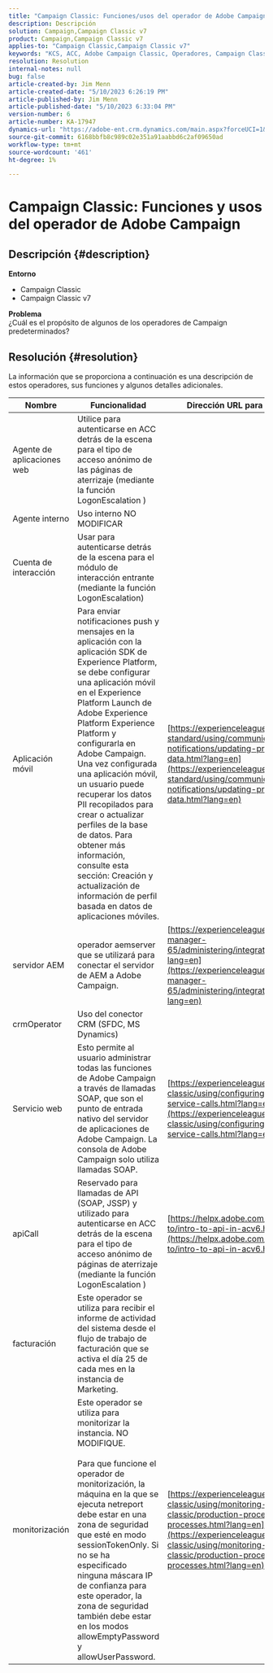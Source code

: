 ```yaml
---
title: "Campaign Classic: Funciones/usos del operador de Adobe Campaign"
description: Descripción
solution: Campaign,Campaign Classic v7
product: Campaign,Campaign Classic v7
applies-to: "Campaign Classic,Campaign Classic v7"
keywords: "KCS, ACC, Adobe Campaign Classic, Operadores, Campaign Classic v7, Campaign Classic, funciones, usos, propósito, Preguntas más frecuentes"
resolution: Resolution
internal-notes: null
bug: false
article-created-by: Jim Menn
article-created-date: "5/10/2023 6:26:19 PM"
article-published-by: Jim Menn
article-published-date: "5/10/2023 6:33:04 PM"
version-number: 6
article-number: KA-17947
dynamics-url: "https://adobe-ent.crm.dynamics.com/main.aspx?forceUCI=1&pagetype=entityrecord&etn=knowledgearticle&id=13da8627-60ef-ed11-8849-6045bd006295"
source-git-commit: 6168bbfb8c989c02e351a91aabbd6c2af09650ad
workflow-type: tm+mt
source-wordcount: '461'
ht-degree: 1%

---
```


# Campaign Classic: Funciones y usos del operador de Adobe Campaign

## Descripción {#description}


<b>Entorno</b>

- Campaign Classic
- Campaign Classic v7

<b>Problema</b>
<br>¿Cuál es el propósito de algunos de los operadores de Campaign predeterminados?



## Resolución {#resolution}


La información que se proporciona a continuación es una descripción de estos operadores, sus funciones y algunos detalles adicionales.


| <b>Nombre</b> | <b>Funcionalidad</b> | <b>Dirección URL para obtener más información</b> |
| --- | --- | --- |
| Agente de aplicaciones web | Utilice para autenticarse en ACC detrás de la escena para el tipo de acceso anónimo de las páginas de aterrizaje (mediante la función LogonEscalation ) |   |
| Agente interno | Uso interno NO MODIFICAR |   |
| Cuenta de interacción | Usar para autenticarse detrás de la escena para el módulo de interacción entrante (mediante la función LogonEscalation) |   |
| Aplicación móvil | Para enviar notificaciones push y mensajes en la aplicación con la aplicación SDK de Experience Platform, se debe configurar una aplicación móvil en el Experience Platform Launch de Adobe Experience Platform Experience Platform y configurarla en Adobe Campaign.<br>Una vez configurada una aplicación móvil, un usuario puede recuperar los datos PII recopilados para crear o actualizar perfiles de la base de datos. Para obtener más información, consulte esta sección: Creación y actualización de información de perfil basada en datos de aplicaciones móviles. | [https://experienceleague.adobe.com/docs/campaign-standard/using/communication-channels/push-notifications/updating-profile-with-mobile-app-data.html?lang=en](https://experienceleague.adobe.com/docs/campaign-standard/using/communication-channels/push-notifications/updating-profile-with-mobile-app-data.html?lang=en) |
| servidor AEM | operador aemserver que se utilizará para conectar el servidor de AEM a Adobe Campaign. | [https://experienceleague.adobe.com/docs/experience-manager-65/administering/integration/campaignonpremise.html?lang=en](https://experienceleague.adobe.com/docs/experience-manager-65/administering/integration/campaignonpremise.html?lang=en) |
| crmOperator | Uso del conector CRM (SFDC, MS Dynamics) |   |
| Servicio web | Esto permite al usuario administrar todas las funciones de Adobe Campaign a través de llamadas SOAP, que son el punto de entrada nativo del servidor de aplicaciones de Adobe Campaign. La consola de Adobe Campaign solo utiliza llamadas SOAP. | [https://experienceleague.adobe.com/docs/campaign-classic/using/configuring-campaign-classic/api/web-service-calls.html?lang=en](https://experienceleague.adobe.com/docs/campaign-classic/using/configuring-campaign-classic/api/web-service-calls.html?lang=en) |
| apiCall | Reservado para llamadas de API (SOAP, JSSP) y utilizado para autenticarse en ACC detrás de la escena para el tipo de acceso anónimo de páginas de aterrizaje (mediante la función LogonEscalation ) | [https://helpx.adobe.com/campaign/classic/how-to/intro-to-api-in-acv6.html](https://helpx.adobe.com/campaign/classic/how-to/intro-to-api-in-acv6.html) |
| facturación | Este operador se utiliza para recibir el informe de actividad del sistema desde el flujo de trabajo de facturación que se activa el día 25 de cada mes en la instancia de Marketing. |   |
| monitorización | Este operador se utiliza para monitorizar la instancia. NO MODIFIQUE. <br><br>Para que funcione el operador de monitorización, la máquina en la que se ejecuta netreport debe estar en una zona de seguridad que esté en modo sessionTokenOnly. Si no se ha especificado ninguna máscara IP de confianza para este operador, la zona de seguridad también debe estar en los modos allowEmptyPassword y allowUserPassword. | [https://experienceleague.adobe.com/docs/campaign-classic/using/monitoring-campaign-classic/production-procedures/monitoring-processes.html?lang=en](https://experienceleague.adobe.com/docs/campaign-classic/using/monitoring-campaign-classic/production-procedures/monitoring-processes.html?lang=en) |



